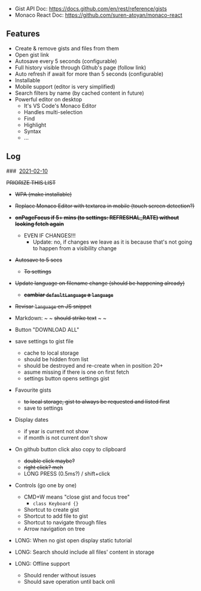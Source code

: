 - Gist API Doc: https://docs.github.com/en/rest/reference/gists
- Monaco React Doc: https://github.com/suren-atoyan/monaco-react

## Features

- Create & remove gists and files from them
- Open gist link
- Autosave every 5 seconds (configurable)
- Full history visible through Github's page (follow link)
- Auto refresh if await for more than 5 seconds (configurable)
- Installable
- Mobile support (editor is very simplified)
- Search filters by name (by cached content in future)
- Powerful editor on desktop
  - It's VS Code's Monaco Editor
  - Handles multi-selection
  - Find
  - Highlight
  - Syntax
  - ...

## Log

###  [2021-02-10](https://gist.github.com/amatiasq/73a3b78622533205eac1ac6cfbee231e)

~~PRIORIZE THIS LIST~~

- ~~WPA (make installable)~~
- ~~Replace Monaco Editor with textarea in mobile (touch screen detection?)~~

- ~~**onPageFocus if 5+ mins (to settings: REFRESHAL_RATE) without looking fetch again**~~
  - EVEN IF CHANGES!!!
    - Update: no, if changes we leave as it is because that's not going to happen from a visibility change

- ~~Autosave to 5 secs~~
  - ~~To settings~~

- ~~Update language on filename change (should be happening already)~~
  - ~~**cambiar `defaultLanguage` a `language`**~~

- ~~Revisar `language` en JS snippet~~

- Markdown: ~ ~ ~~should strike text~~ ~ ~

- Button "DOWNLOAD ALL"

- save settings to gist file
  - cache to local storage
  - should be hidden from list
  - should be destroyed and re-create when in position 20+
  - asume missing if there is one on first fetch
  - settings button opens settings gist

- Favourite gists
  - ~~to local storage, gist to always be requested and listed first~~
  - save to settings

- Display dates
  - if year is current not show
  - if month is not current don't show

- On github button click also copy to clipboard
  - ~~double click maybe?~~
  - ~~right click? meh~~
  - LONG PRESS (0.5ms?) / shift+click


- Controls (go one by one)
  - CMD+W means "close gist and focus tree"
    - `class Keyboard {}`
  - Shortcut to create gist
  - Shortcut to add file to gist
  - Shortcut to navigate through files
  - Arrow navigation on tree

- LONG: When no gist open display static tutorial
- LONG: Search should include all files' content in storage

- LONG: Offline support
  - Should render without issues
  - Should save operation until back onli